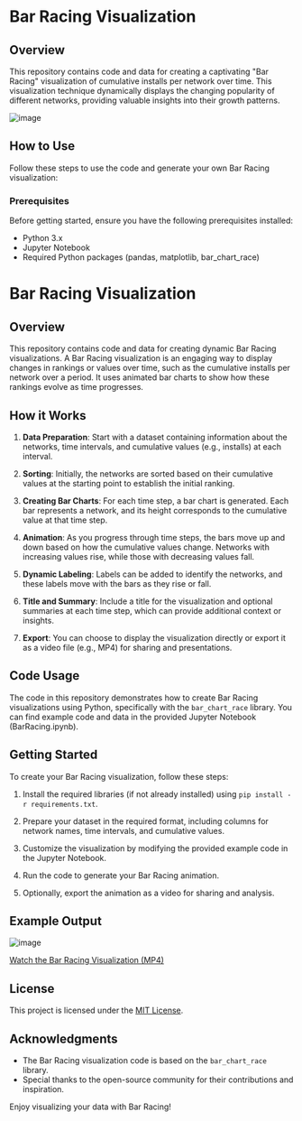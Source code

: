 # Bar Racing Visualization

## Overview
This repository contains code and data for creating a captivating "Bar Racing" visualization of cumulative installs per network over time. This visualization technique dynamically displays the changing popularity of different networks, providing valuable insights into their growth patterns.

![image](https://github.com/a1441/Installs_bar_chart_race/assets/49153959/10e21434-d374-4f03-bcac-647ab458bdb3)


## How to Use
Follow these steps to use the code and generate your own Bar Racing visualization:

### Prerequisites
Before getting started, ensure you have the following prerequisites installed:
- Python 3.x
- Jupyter Notebook
- Required Python packages (pandas, matplotlib, bar_chart_race)

# Bar Racing Visualization

## Overview

This repository contains code and data for creating dynamic Bar Racing visualizations. A Bar Racing visualization is an engaging way to display changes in rankings or values over time, such as the cumulative installs per network over a period. It uses animated bar charts to show how these rankings evolve as time progresses.

## How it Works

1. **Data Preparation**: Start with a dataset containing information about the networks, time intervals, and cumulative values (e.g., installs) at each interval.

2. **Sorting**: Initially, the networks are sorted based on their cumulative values at the starting point to establish the initial ranking.

3. **Creating Bar Charts**: For each time step, a bar chart is generated. Each bar represents a network, and its height corresponds to the cumulative value at that time step.

4. **Animation**: As you progress through time steps, the bars move up and down based on how the cumulative values change. Networks with increasing values rise, while those with decreasing values fall.

5. **Dynamic Labeling**: Labels can be added to identify the networks, and these labels move with the bars as they rise or fall.

6. **Title and Summary**: Include a title for the visualization and optional summaries at each time step, which can provide additional context or insights.

7. **Export**: You can choose to display the visualization directly or export it as a video file (e.g., MP4) for sharing and presentations.

## Code Usage

The code in this repository demonstrates how to create Bar Racing visualizations using Python, specifically with the `bar_chart_race` library. You can find example code and data in the provided Jupyter Notebook (BarRacing.ipynb).

## Getting Started

To create your Bar Racing visualization, follow these steps:

1. Install the required libraries (if not already installed) using `pip install -r requirements.txt`.

2. Prepare your dataset in the required format, including columns for network names, time intervals, and cumulative values.

3. Customize the visualization by modifying the provided example code in the Jupyter Notebook.

4. Run the code to generate your Bar Racing animation.

5. Optionally, export the animation as a video for sharing and analysis.

## Example Output

![image](https://github.com/a1441/Installs_bar_chart_race/assets/49153959/1833bb18-3db2-44ff-8515-122755d39eeb)

[Watch the Bar Racing Visualization (MP4)](https://github.com/a1441/Installs_bar_chart_race/blob/main/bar_racing_installs.mp4)

## License

This project is licensed under the [MIT License](LICENSE).

## Acknowledgments

- The Bar Racing visualization code is based on the `bar_chart_race` library.
- Special thanks to the open-source community for their contributions and inspiration.

Enjoy visualizing your data with Bar Racing!



